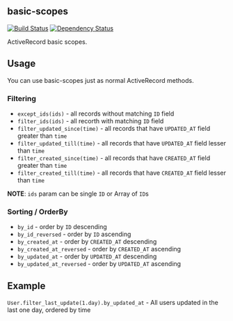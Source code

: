 ## basic-scopes
[![Build Status](https://travis-ci.org/vforge/basic-scopes.png)](https://travis-ci.org/vforge/basic-scopes)
[![Dependency Status](https://gemnasium.com/vforge/issues-to-care.png)](https://gemnasium.com/vforge/issues-to-care)

ActiveRecord basic scopes.

## Usage

You can use basic-scopes just as normal ActiveRecord methods.

### Filtering
* `except_ids(ids)` - all records without matching `ID` field
* `filter_ids(ids)` - all recorth with matching `ID` field
* `filter_updated_since(time)` - all records that have `UPDATED_AT` field greater than `time`
* `filter_updated_till(time)` - all records that have `UPDATED_AT` field lesser than `time`
* `filter_created_since(time)` - all records that have `CREATED_AT` field greater than `time`
* `filter_created_till(time)` - all records that have `CREATED_AT` field lesser than `time`


**NOTE**: `ids` param can be single `ID` or Array of `ID`s

### Sorting / OrderBy
* `by_id` - order by `ID` descending
* `by_id_reversed` - order by `ID` ascending
* `by_created_at` - order by `CREATED_AT` descending
* `by_created_at_reversed` - order by `CREATED_AT` ascending
* `by_updated_at` - order by `UPDATED_AT` descending
* `by_updated_at_reversed` - order by `UPDATED_AT` ascending

## Example

`User.filter_last_update(1.day).by_updated_at` - All users updated in the last one day, ordered by time
